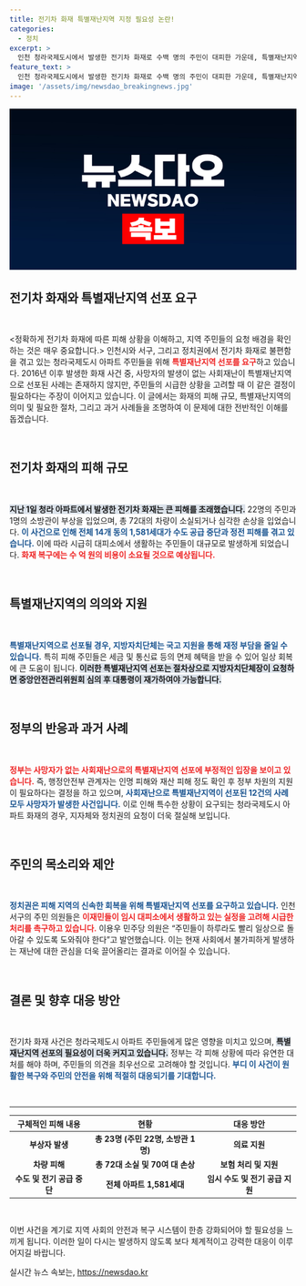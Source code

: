 ```yaml
---
title: 전기차 화재 특별재난지역 지정 필요성 논란!
categories:
  - 정치
excerpt: >
  인천 청라국제도시에서 발생한 전기차 화재로 수백 명의 주민이 대피한 가운데, 특별재난지역 선포를 두고 논란이 일고 있다. 정부는 사망자가 없는 화재로선 precedent가 없다며 부정적인 입장을 보이고 있다. 피해 주민들의 불안과 정치권의 압박 속, 행안부의 결정이 주목된다.
feature_text: >
  인천 청라국제도시에서 발생한 전기차 화재로 수백 명의 주민이 대피한 가운데, 특별재난지역 선포를 두고 논란이 일고 있다. 정부는 사망자가 없는 화재로선 precedent가 없다며 부정적인 입장을 보이고 있다. 피해 주민들의 불안과 정치권의 압박 속, 행안부의 결정이 주목된다.
image: '/assets/img/newsdao_breakingnews.jpg'
---
```


<p><img src="/assets/img/newsdao_breakingnews.jpg" alt="cryptoinkorea 속보" /></p>

<h2 data-ke-size="size26">전기차 화재와 특별재난지역 선포 요구</h2>

<p data-ke-size="size16">&nbsp;</p> 

<p>&lt;정확하게 전기차 화재에 따른 피해 상황을 이해하고, 지역 주민들의 요청 배경을 확인하는 것은 매우 중요합니다.&gt; 인천시와 서구, 그리고 정치권에서 전기차 화재로 불편함을 겪고 있는 청라국제도시 아파트 주민들을 위해 <b><span style="color: #ee2323;">특별재난지역 선포를 요구</span></b>하고 있습니다. 2016년 이후 발생한 화재 사건 중, 사망자의 발생이 없는 사회재난이 특별재난지역으로 선포된 사례는 존재하지 않지만, 주민들의 시급한 상황을 고려할 때 이 같은 결정이 필요하다는 주장이 이어지고 있습니다. 이 글에서는 화재의 피해 규모, 특별재난지역의 의미 및 필요한 절차, 그리고 과거 사례들을 조명하여 이 문제에 대한 전반적인 이해를 돕겠습니다.</p>

<p data-ke-size="size16">&nbsp;</p>

<h2 data-ke-size="size26">전기차 화재의 피해 규모</h2>

<p data-ke-size="size16">&nbsp;</p> 

<p><b><span style="background-color: #21538527;">지난 1일 청라 아파트에서 발생한 전기차 화재는 큰 피해를 초래했습니다.</span></b> 22명의 주민과 1명의 소방관이 부상을 입었으며, 총 72대의 차량이 소실되거나 심각한 손상을 입었습니다. <b><span style="color: #1a5490;">이 사건으로 인해 전체 14개 동의 1,581세대가 수도 공급 중단과 정전 피해를 겪고 있습니다.</span></b> 이에 따라 시급히 대피소에서 생활하는 주민들이 대규모로 발생하게 되었습니다. <b><span style="color: #ee2323;">화재 복구에는 수 억 원의 비용이 소요될 것으로 예상됩니다.</span></b> </p>

<p data-ke-size="size16">&nbsp;</p>

<h2 data-ke-size="size26">특별재난지역의 의의와 지원</h2>

<p data-ke-size="size16">&nbsp;</p> 

<p><b><span style="color: #1a5490;">특별재난지역으로 선포될 경우, 지방자치단체는 국고 지원을 통해 재정 부담을 줄일 수 있습니다.</span></b> 특히 피해 주민들은 세금 및 통신료 등의 면제 혜택을 받을 수 있어 일상 회복에 큰 도움이 됩니다. <b><span style="background-color: #21538527;">이러한 특별재난지역 선포는 절차상으로 지방자치단체장이 요청하면 중앙안전관리위원회 심의 후 대통령이 재가하여야 가능합니다.</span></b> </p>

<p data-ke-size="size16">&nbsp;</p>

<h2 data-ke-size="size26">정부의 반응과 과거 사례</h2>

<p data-ke-size="size16">&nbsp;</p> 

<p><b><span style="color: #ee2323;">정부는 사망자가 없는 사회재난으로의 특별재난지역 선포에 부정적인 입장을 보이고 있습니다.</span></b> 즉, 행정안전부 관계자는 인명 피해와 재산 피해 정도 확인 후 정부 차원의 지원이 필요하다는 결정을 하고 있으며, <b><span style="color: #1a5490;">사회재난으로 특별재난지역이 선포된 12건의 사례 모두 사망자가 발생한 사건입니다.</span></b> 이로 인해 특수한 상황이 요구되는 청라국제도시 아파트 화재의 경우, 지자체와 정치권의 요청이 더욱 절실해 보입니다.</p>

<p data-ke-size="size16">&nbsp;</p>

<h2 data-ke-size="size26">주민의 목소리와 제안</h2>

<p data-ke-size="size16">&nbsp;</p> 

<p><b><span style="color: #1a5490;">정치권은 피해 지역의 신속한 회복을 위해 특별재난지역 선포를 요구하고 있습니다.</span></b> 인천 서구의 주민 의원들은 <b><span style="color: #ee2323;">이재민들이 임시 대피소에서 생활하고 있는 실정을 고려해 시급한 처리를 촉구하고 있습니다.</span></b> 이용우 민주당 의원은 “주민들이 하루라도 빨리 일상으로 돌아갈 수 있도록 도와줘야 한다”고 발언했습니다. 이는 현재 사회에서 불가피하게 발생하는 재난에 대한 관심을 더욱 끌어올리는 결과로 이어질 수 있습니다.</p>

<p data-ke-size="size16">&nbsp;</p>

<h2 data-ke-size="size26">결론 및 향후 대응 방안</h2>

<p data-ke-size="size16">&nbsp;</p> 

<p>전기차 화재 사건은 청라국제도시 아파트 주민들에게 많은 영향을 미치고 있으며, <b><span style="background-color: #21538527;">특별재난지역 선포의 필요성이 더욱 커지고 있습니다.</span></b> 정부는 각 피해 상황에 따라 유연한 대처를 해야 하며, 주민들의 의견을 최우선으로 고려해야 할 것입니다. <b><span style="color: #1a5490;">부디 이 사건이 원활한 복구와 주민의 안전을 위해 적절히 대응되기를 기대합니다.</span></b></p>

<p data-ke-size="size16">&nbsp;</p>

<hr/>

<table style="width: 100%; border-collapse: collapse;">
    <thead>
        <tr>
            <th style="text-align: center;"><b>구체적인 피해 내용</b></th>
            <th style="text-align: center;"><b>현황</b></th>
            <th style="text-align: center;"><b>대응 방안</b></th>
        </tr>
    </thead>
    <tbody>
        <tr>
            <td style="text-align: center; height: 17px;"><b>부상자 발생</b></td>
            <td style="text-align: center; height: 17px;"><b>총 23명 (주민 22명, 소방관 1명)</b></td>
            <td style="text-align: center; height: 17px;"><b>의료 지원</b></td>
        </tr>
        <tr>
            <td style="text-align: center; height: 17px;"><b>차량 피해</b></td>
            <td style="text-align: center; height: 17px;"><b>총 72대 소실 및 70여 대 손상</b></td>
            <td style="text-align: center; height: 17px;"><b>보험 처리 및 지원</b></td>
        </tr>
        <tr>
            <td style="text-align: center; height: 17px;"><b>수도 및 전기 공급 중단</b></td>
            <td style="text-align: center; height: 17px;"><b>전체 아파트 1,581세대</b></td>
            <td style="text-align: center; height: 17px;"><b>임시 수도 및 전기 공급 지원</b></td>
        </tr>
    </tbody>
</table>

<p data-ke-size="size16">&nbsp;</p> 

<p>이번 사건을 계기로 지역 사회의 안전과 복구 시스템이 한층 강화되어야 할 필요성을 느끼게 됩니다. 이러한 일이 다시는 발생하지 않도록 보다 체계적이고 강력한 대응이 이루어지길 바랍니다.</p>
실시간 뉴스 속보는, <a href="https://newsdao.kr" rel="dofollow">https://newsdao.kr</a>



